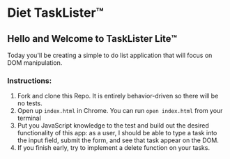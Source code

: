 # Diet TaskLister™️

## Hello and Welcome to TaskLister Lite™️

Today you'll be creating a simple to do list application that will focus on DOM manipulation.

### Instructions:

1. Fork and clone this Repo. It is entirely behavior-driven so there will be no tests.
2. Open up `index.html` in Chrome. You can run `open index.html` from your terminal
3. Put you JavaScript knowledge to the test and build out the desired functionality of this app: as a user, I should be able to type a task into the input field, submit the form, and see that task appear on the DOM.
4. If you finish early, try to implement a delete function on your tasks.
